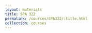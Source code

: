 ```yaml
---
layout: materials
title: SPA 322
permalink: /courses/SPA322/:title.html
collection: courses
---
```

